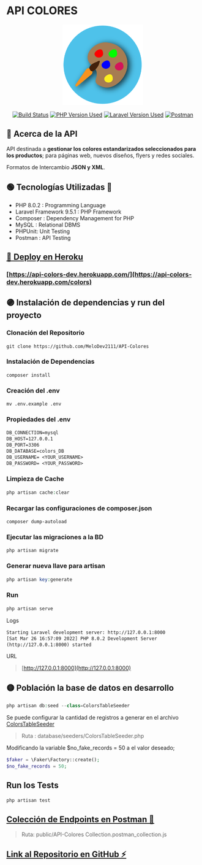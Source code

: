 # API COLORES
<p align="center" style="margin-top: 0"><img height="210" src="public/images/colors-logo.png"/></p>
<p align="center">
<a href="https://travis-ci.org/laravel/framework"><img src="https://travis-ci.org/laravel/framework.svg" alt="Build Status"></a>
<a href=""><img src="https://img.shields.io/badge/PHP v8.0.2-777BB4?style=flat-square&logo=php&logoColor=white" alt="PHP Version Used"></a>
<a href=""><img src="https://img.shields.io/badge/Laravel v9.5.1-FF2D20?style=flat-square&logo=laravel&logoColor=white" alt="Laravel Version Used"></a>
<a href=""><img src="https://img.shields.io/badge/Postman-FF6C37?logo=postman&logoColor=white" alt="Postman"></a>
</p>

## 🔴 Acerca de la API

API destinada a **gestionar los colores estandarizados seleccionados para los productos**; 
para páginas web, nuevos diseños, flyers y redes sociales.

Formatos de Intercambio **JSON y XML**.

## 🟢 Tecnologías Utilizadas 🚀

  - PHP 8.0.2 : Programming Language
  - Laravel Framework 9.5.1 : PHP Framework 
  - Composer : Dependency Management for PHP
  - MySQL : Relational DBMS
  - PHPUnit: Unit Testing
  - Postman : API Testing


## [🔵 Deploy en Heroku](https://api-colors-dev.herokuapp.com/colors)
### [https://api-colors-dev.herokuapp.com/](https://api-colors-dev.herokuapp.com/colors)

## 🟣 Instalación de dependencias y run del proyecto
### Clonación del Repositorio
```shell
git clone https://github.com/MeloDev2111/API-Colores
```

### Instalación de Dependencias
```shell
composer install
```

### Creación del .env
```shell
mv .env.example .env
```

### Propiedades del .env
```
DB_CONNECTION=mysql
DB_HOST=127.0.0.1
DB_PORT=3306
DB_DATABASE=colors_DB
DB_USERNAME= <YOUR_USERNAME>
DB_PASSWORD= <YOUR_PASSWORD>
```

### Limpieza de Cache
```php
php artisan cache:clear
```

### Recargar las configuraciones de composer.json
```shell
composer dump-autoload
```

### Ejecutar las migraciones a la BD
```shell
php artisan migrate
```

### Generar nueva llave para artisan
```php
php artisan key:generate
```

### Run

```php
php artisan serve
```

Logs
```shell
Starting Laravel development server: http://127.0.0.1:8000
[Sat Mar 26 16:57:09 2022] PHP 8.0.2 Development Server (http://127.0.0.1:8000) started
```
URL
> [http://127.0.0.1:8000](http://127.0.0.1:8000)
    
## 🟡 Población la base de datos en desarrollo
```php
php artisan db:seed --class=ColorsTableSeeder
```
Se puede configurar la cantidad de registros a generar en el archivo
[ColorsTableSeeder](database/seeders/ColorsTableSeeder.php)

> Ruta : database/seeders/ColorsTableSeeder.php

Modificando la variable $no_fake_records = 50 a el valor deseado;
```php
$faker = \Faker\Factory::create();
$no_fake_records = 50;
```

## Run los Tests

```php
php artisan test
```


## [Colección de Endpoints en Postman 👀](public/API-Colores%20Collection.postman_collection.json)

> Ruta: public/API-Colores Collection.postman_collection.js

## [Link al Repositorio en GitHub ⚡](https://github.com/MeloDev2111/API-Colores)
